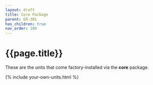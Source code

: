 ```yaml
---
layout: draft
title: Core Package
parent: ER-301
has_children: true
nav_order: 100
---
```


# {{page.title}}

These are the units that come factory-installed via the **core** package.  

{% include your-own-units.html %}